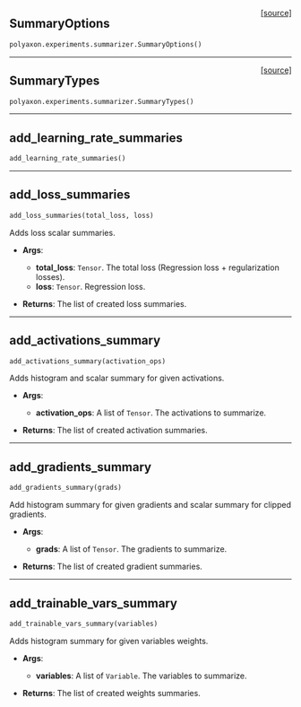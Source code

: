 <span style="float:right;">[[source]](https://github.com/polyaxon/polyaxon/blob/master/polyaxon/experiments/summarizer.py#L14)</span>
## SummaryOptions

```python
polyaxon.experiments.summarizer.SummaryOptions()
```


----

<span style="float:right;">[[source]](https://github.com/polyaxon/polyaxon/blob/master/polyaxon/experiments/summarizer.py#L41)</span>
## SummaryTypes

```python
polyaxon.experiments.summarizer.SummaryTypes()
```


----

## add_learning_rate_summaries


```python
add_learning_rate_summaries()
```


----

## add_loss_summaries


```python
add_loss_summaries(total_loss, loss)
```


Adds loss scalar summaries.

- __Args__:
	- __total_loss__: `Tensor`. The total loss (Regression loss + regularization losses).
	- __loss__: `Tensor`. Regression loss.

- __Returns__:
	The list of created loss summaries.


----

## add_activations_summary


```python
add_activations_summary(activation_ops)
```


Adds histogram and scalar summary for given activations.

- __Args__:
	- __activation_ops__: A list of `Tensor`. The activations to summarize.

- __Returns__:
	The list of created activation summaries.


----

## add_gradients_summary


```python
add_gradients_summary(grads)
```


Add histogram summary for given gradients and scalar summary for clipped gradients.

- __Args__:
	- __grads__: A list of `Tensor`. The gradients to summarize.

- __Returns__:
	The list of created gradient summaries.



----

## add_trainable_vars_summary


```python
add_trainable_vars_summary(variables)
```


Adds histogram summary for given variables weights.

- __Args__:
	- __variables__: A list of `Variable`. The variables to summarize.

- __Returns__:
	The list of created weights summaries.

